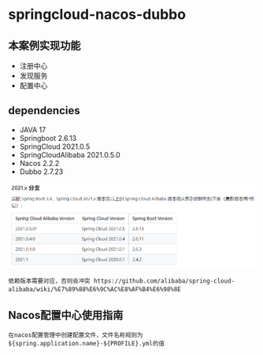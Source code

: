 # springcloud-nacos-dubbo

## 本案例实现功能
- 注册中心
- 发现服务
- 配置中心

## dependencies
- JAVA 17
- Springboot 2.6.13
- SpringCloud 2021.0.5
- SpringCloudAlibaba 2021.0.5.0
- Nacos 2.2.2
- Dubbo 2.7.23

![img.png](img.png)

`依赖版本需要对应，否则会冲突 https://github.com/alibaba/spring-cloud-alibaba/wiki/%E7%89%88%E6%9C%AC%E8%AF%B4%E6%98%8E`

## Nacos配置中心使用指南
`在nacos配置管理中创建配置文件，文件名称规则为${spring.application.name}-${PROFILE}.yml的值`
